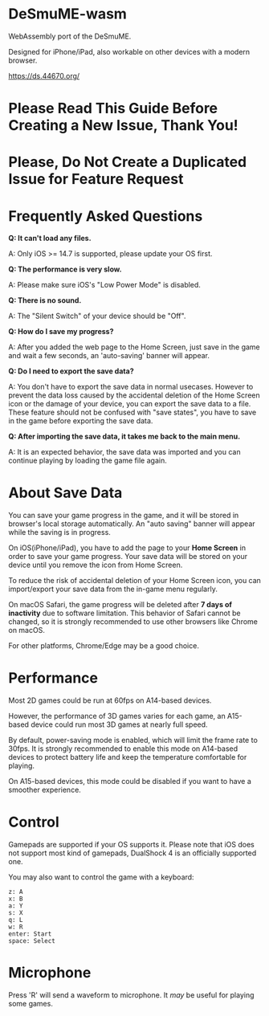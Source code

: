 # DeSmuME-wasm

WebAssembly port of the DeSmuME. 

Designed for iPhone/iPad, also workable on other devices with a modern browser.

https://ds.44670.org/

# Please Read This Guide Before Creating a New Issue, Thank You!

# Please, Do Not Create a Duplicated Issue for Feature Request

# Frequently Asked Questions
**Q: It can't load any files.**

A: Only iOS >= 14.7 is supported, please update your OS first.

**Q: The performance is very slow.**

A: Please make sure iOS's "Low Power Mode" is disabled.

**Q: There is no sound.**

A: The "Silent Switch" of your device should be "Off".

**Q: How do I save my progress?**

A: After you added the web page to the Home Screen, just save in the game and wait a few seconds, an 'auto-saving' banner will appear.

**Q: Do I need to export the save data?**

A: You don't have to export the save data in normal usecases. However to prevent the data loss caused by the accidental deletion of the Home Screen icon or the damage of your device, you can export the save data to a file. These feature should not be confused with "save states", you have to save in the game before exporting the save data.

**Q: After importing the save data, it takes me back to the main menu.**

A: It is an expected behavior, the save data was imported and you can continue playing by loading the game file again.


# About Save Data
You can save your game progress in the game, and it will be stored in browser's local storage automatically. An "auto saving" banner will appear while the saving is in progress.

On iOS(iPhone/iPad), you have to add the page to your **Home Screen** in order to save your game progress. Your save data will be stored on your device until you remove the icon from Home Screen. 

To reduce the risk of accidental deletion of your Home Screen icon, you can import/export your save data from the in-game menu regularly.

On macOS Safari, the game progress will be deleted after **7 days of inactivity** due to software limitation. This behavior of Safari cannot be changed, so it is strongly recommended to use other browsers like Chrome on macOS.

For other platforms, Chrome/Edge may be a good choice.

# Performance

Most 2D games could be run at 60fps on A14-based devices. 

However, the performance of 3D games varies for each game, an A15-based device could run most 3D games at nearly full speed.

By default, power-saving mode is enabled, which will limit the frame rate to 30fps. It is strongly recommended to enable this mode on A14-based devices to protect battery life and keep the temperature comfortable for playing. 

On A15-based devices, this mode could be disabled if you want to have a smoother experience.

# Control

Gamepads are supported if your OS supports it. Please note that iOS does not support most kind of gamepads, DualShock 4 is an officially supported one.

You may also want to control the game with a keyboard:
```
z: A
x: B
a: Y
s: X
q: L
w: R
enter: Start
space: Select
```

# Microphone

Press 'R' will send a waveform to microphone. It *may* be useful for playing some games.
